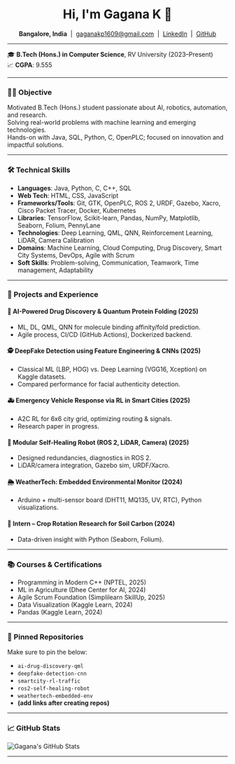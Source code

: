 <h1 align="center">Hi, I'm Gagana K 👋</h1>

<p align="center">
  <b>Bangalore, India</b> &nbsp;|&nbsp; <a href="mailto:gaganakp1609@gmail.com">gaganakp1609@gmail.com</a> &nbsp;|&nbsp; 
  <a href="https://www.linkedin.com/in/gagana-k-3509582a2">LinkedIn</a> &nbsp;|&nbsp; <a href="https://github.com/GAGANAKARTHIKEYAN">GitHub</a>
</p>

---

🎓 <b>B.Tech (Hons.) in Computer Science</b>, RV University (2023–Present)  
📈 <b>CGPA</b>: 9.555

---

### 👨‍💻 Objective

Motivated B.Tech (Hons.) student passionate about AI, robotics, automation, and research.  
Solving real-world problems with machine learning and emerging technologies.  
Hands-on with Java, SQL, Python, C, OpenPLC; focused on innovation and impactful solutions.

---

### 🛠️ Technical Skills

- **Languages**: Java, Python, C, C++, SQL
- **Web Tech**: HTML, CSS, JavaScript
- **Frameworks/Tools**: Git, GTK, OpenPLC, ROS 2, URDF, Gazebo, Xacro, Cisco Packet Tracer, Docker, Kubernetes
- **Libraries**: TensorFlow, Scikit-learn, Pandas, NumPy, Matplotlib, Seaborn, Folium, PennyLane
- **Technologies**: Deep Learning, QML, QNN, Reinforcement Learning, LiDAR, Camera Calibration
- **Domains**: Machine Learning, Cloud Computing, Drug Discovery, Smart City Systems, DevOps, Agile with Scrum
- **Soft Skills**: Problem-solving, Communication, Teamwork, Time management, Adaptability

---

### 🚀 Projects and Experience

#### 🧬 AI-Powered Drug Discovery & Quantum Protein Folding (2025)
- ML, DL, QML, QNN for molecule binding affinity/fold prediction.
- Agile process, CI/CD (GitHub Actions), Dockerized backend.

#### 🕵️ DeepFake Detection using Feature Engineering & CNNs (2025)
- Classical ML (LBP, HOG) vs. Deep Learning (VGG16, Xception) on Kaggle datasets.
- Compared performance for facial authenticity detection.

#### 🚑 Emergency Vehicle Response via RL in Smart Cities (2025)
- A2C RL for 6x6 city grid, optimizing routing & signals.
- Research paper in progress.

#### 🤖 Modular Self-Healing Robot (ROS 2, LiDAR, Camera) (2025)
- Designed redundancies, diagnostics in ROS 2.
- LiDAR/camera integration, Gazebo sim, URDF/Xacro.

#### 🌦 WeatherTech: Embedded Environmental Monitor (2024)
- Arduino + multi-sensor board (DHT11, MQ135, UV, RTC), Python visualizations.

#### 🌱 Intern – Crop Rotation Research for Soil Carbon (2024)
- Data-driven insight with Python (Seaborn, Folium).

---

### 📚 Courses & Certifications

- Programming in Modern C++ (NPTEL, 2025)
- ML in Agriculture (Dhee Center for AI, 2024)
- Agile Scrum Foundation (Simplilearn SkillUp, 2025)
- Data Visualization (Kaggle Learn, 2024)
- Pandas (Kaggle Learn, 2024)

---

### 📌 Pinned Repositories

Make sure to pin the below:
- `ai-drug-discovery-qml`
- `deepfake-detection-cnn`
- `smartcity-rl-traffic`
- `ros2-self-healing-robot`
- `weathertech-embedded-env`
- **(add links after creating repos)**

---

### 📈 GitHub Stats

![Gagana's GitHub Stats](https://github-readme-stats.vercel.app/api?username=GAGANAKARTHIKEYAN&show_icons=true&theme=blueberry)

---

<!-- Optionally add a motivational quote, interests, or fun facts at the end -->
